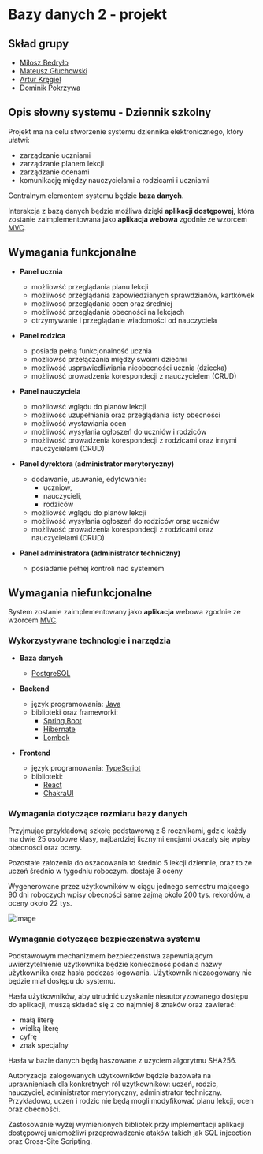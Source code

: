 # Bazy danych 2 - projekt

## Skład grupy

- [Miłosz Bedryło](https://github.com/lolex565)
- [Mateusz Głuchowski](https://github.com/hue1337)
- [Artur Kręgiel](https://github.com/arkregiel)
- [Dominik Pokrzywa](https://github.com/serrwo)

## Opis słowny systemu - Dziennik szkolny

Projekt ma na celu stworzenie systemu dziennika elektronicznego, który ułatwi:
- zarządzanie uczniami
- zarządzanie planem lekcji
- zarządzanie ocenami
- komunikację między nauczycielami a rodzicami i uczniami

Centralnym elementem systemu będzie **baza danych**.

Interakcja z bazą danych będzie możliwa dzięki **aplikacji dostępowej**, która zostanie zaimplementowana jako **aplikacja webowa** zgodnie ze wzorcem [MVC](https://pl.wikipedia.org/wiki/Model-View-Controller).

## Wymagania funkcjonalne

- **Panel ucznia**
    - możliowść przeglądania planu lekcji
    - możliwość przeglądania zapowiedzianych sprawdzianów, kartkówek 
    - możliwosć przeglądania ocen oraz średniej
    - możliwość przeglądania obecności na lekcjach
    - otrzymywanie i przeglądanie wiadomości od nauczyciela
 
- **Panel rodzica**
    - posiada pełną funkcjonalność ucznia
    - możliowść przełączania między swoimi dziećmi 
    - mozliwość usprawiedliwiania nieobecności ucznia (dziecka)
    - możliwość prowadzenia korespondecji z nauczycielem (CRUD)
 
- **Panel nauczyciela**
    - możliowść wglądu do planów lekcji 
    - możliwość uzupełniania oraz przeglądania listy obecności 
    - możliwość wystawiania ocen
    - możliwość wysyłania ogłoszeń do uczniów i rodziców
    - możliwość prowadzenia korespondecji z rodzicami oraz innymi nauczycielami (CRUD)
 
- **Panel dyrektora (administrator merytoryczny)**
    - dodawanie, usuwanie, edytowanie: 
        - uczniow,
        - nauczycieli, 
        - rodziców
    - możliowść wglądu do planów lekcji
    - możliwość wysyłania ogłoszeń do rodziców oraz uczniów
    - możliwość prowadzenia korespondecji z rodzicami oraz nauczycielami (CRUD)

- **Panel administratora (administrator techniczny)**
    - posiadanie pełnej kontroli nad systemem


## Wymagania niefunkcjonalne

System zostanie zaimplementowany jako **aplikacja** webowa zgodnie ze wzorcem [MVC](https://pl.wikipedia.org/wiki/Model-View-Controller).

### Wykorzystywane technologie i narzędzia

- **Baza danych**
    - [PostgreSQL](https://www.postgresql.org/)

- **Backend**
    - język programowania: [Java](https://www.java.com/pl/)
    - biblioteki oraz frameworki:
        - [Spring Boot](https://spring.io/projects/spring-boot)
        - [Hibernate](https://hibernate.org/)
        - [Lombok](https://projectlombok.org/)

- **Frontend**
    - język programowania: [TypeScript](https://www.typescriptlang.org/)
    - biblioteki:
        - [React](https://react.dev/)
        - [ChakraUI](https://v2.chakra-ui.com/)

### Wymagania dotyczące rozmiaru bazy danych

Przyjmując przykładową szkołę podstawową z 8 rocznikami, gdzie każdy ma dwie 25 osobowe klasy, najbardziej licznymi encjami okazały się wpisy obecności oraz oceny.

Pozostałe założenia do oszacowania to średnio 5 lekcji dziennie, oraz to że uczeń średnio w tygodniu roboczym. dostaje 3 oceny

Wygenerowane przez użytkowników w ciągu jednego semestru mającego 90 dni roboczych wpisy obecności same zajmą około 200 tys. rekordów, a oceny około 22 tys.

![image](https://github.com/user-attachments/assets/c0835f1b-672e-4998-ba6a-7cc45706070f)


### Wymagania dotyczące bezpieczeństwa systemu

Podstawowym mechanizmem bezpieczeństwa zapewniającym uwierzytelnienie użytkownika będzie konieczność podania nazwy użytkownika oraz hasła podczas logowania. Użytkownik niezaogowany nie będzie miał dostępu do systemu.

Hasła użytkowników, aby utrudnić uzyskanie nieautoryzowanego dostępu do aplikacji, muszą składać się z co najmniej 8 znaków oraz zawierać:
- małą literę
- wielką literę
- cyfrę
- znak specjalny

Hasła w bazie danych będą haszowane z użyciem algorytmu SHA256.

Autoryzacja zalogowanych użytkowników będzie bazowała na uprawnieniach dla konkretnych ról użytkowników: uczeń, rodzic, nauczyciel, administrator merytoryczny, administrator techniczny. Przykładowo, uczeń i rodzic nie będą mogli modyfikować planu lekcji, ocen oraz obecności.

Zastosowanie wyżej wymienionych bibliotek przy implementacji aplikacji dostępowej uniemożliwi przeprowadzenie ataków takich jak SQL injcection oraz Cross-Site Scripting.
